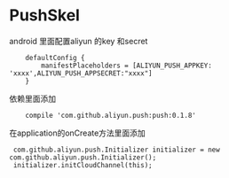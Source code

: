 # PushSkel
android 里面配置aliyun 的key 和secret
```
    defaultConfig {
        manifestPlaceholders = [ALIYUN_PUSH_APPKEY: 'xxxx',ALIYUN_PUSH_APPSECRET:"xxxx"]
    }
```
    
依赖里面添加
```
    compile 'com.github.aliyun.push:push:0.1.8'
```
在application的onCreate方法里面添加
```
 com.github.aliyun.push.Initializer initializer = new com.github.aliyun.push.Initializer();
 initializer.initCloudChannel(this);
```

